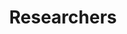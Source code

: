 ---
title: Researchers
layout: collection
permalink: /researcher/
collection: researchers
entries_layout: grid
classes: wide
sidebar: false
author_profile: false
---